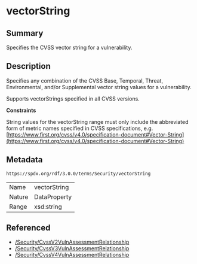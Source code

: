 <!-- Automatically generated by spec-parser v2.3.0 on 2024-07-29T18:25:30.305944+00:00 -->
<!-- SPDX-License-Identifier: Community-Spec-1.0 -->

# vectorString

## Summary

Specifies the CVSS vector string for a vulnerability.


## Description

Specifies any combination of the CVSS Base, Temporal, Threat, Environmental,
and/or Supplemental vector string values for a vulnerability.

Supports vectorStrings specified in all CVSS versions.

**Constraints**

String values for the vectorString range must only include the abbreviated form
of metric names specified in CVSS specifications, e.g.
[https://www.first.org/cvss/v4.0/specification-document#Vector-String](https://www.first.org/cvss/v4.0/specification-document#Vector-String)


## Metadata

`https://spdx.org/rdf/3.0.0/terms/Security/vectorString`


| | |
|---|---|
| Name | vectorString |
| Nature | DataProperty |
| Range | xsd:string |




## Referenced

- [/Security/CvssV2VulnAssessmentRelationship](../../Security/Classes/CvssV2VulnAssessmentRelationship.md)
- [/Security/CvssV3VulnAssessmentRelationship](../../Security/Classes/CvssV3VulnAssessmentRelationship.md)
- [/Security/CvssV4VulnAssessmentRelationship](../../Security/Classes/CvssV4VulnAssessmentRelationship.md)

